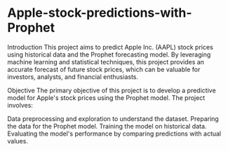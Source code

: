 # Apple-stock-predictions-with-Prophet

Introduction
This project aims to predict Apple Inc. (AAPL) stock prices using historical data and the Prophet forecasting model. By leveraging machine learning and statistical techniques, this project provides an accurate forecast of future stock prices, which can be valuable for investors, analysts, and financial enthusiasts.

Objective
The primary objective of this project is to develop a predictive model for Apple's stock prices using the Prophet model. The project involves:

Data preprocessing and exploration to understand the dataset.
Preparing the data for the Prophet model.
Training the model on historical data.
Evaluating the model's performance by comparing predictions with actual values.
